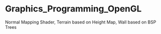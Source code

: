 # Graphics_Programming_OpenGL
Normal Mapping Shader,  Terrain based on Height Map,  Wall based on BSP Trees
